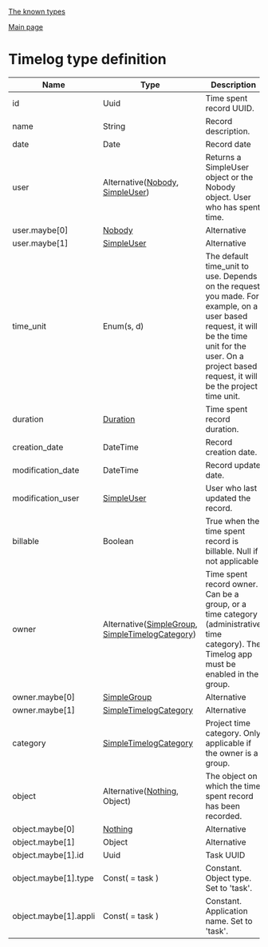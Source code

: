 
[The known types](./README.md)

[Main page](../README.md)

# Timelog type definition

Name    |   Type  |  Description
--------|---------|-------------
id | Uuid | Time spent record UUID.
name | String | Record description.
date | Date | Record date
user | Alternative([Nobody](../types/Nobody.md), [SimpleUser](../types/SimpleUser.md)) | Returns a SimpleUser object or the Nobody object. User who has spent time.
user.maybe[0] | [Nobody](../types/Nobody.md) | Alternative
user.maybe[1] | [SimpleUser](../types/SimpleUser.md) | Alternative
time_unit | Enum(s, d) | The default time_unit to use. Depends on the request you made. For example, on a user based request, it will be the time unit for the user. On a project based request, it will be the project time unit.
duration | [Duration](../types/Duration.md) | Time spent record duration.
creation_date | DateTime | Record  creation date.
modification_date | DateTime | Record update date.
modification_user | [SimpleUser](../types/SimpleUser.md) | User who last updated the record.
billable | Boolean | True when the time spent record is billable. Null if not applicable
owner | Alternative([SimpleGroup](../types/SimpleGroup.md), [SimpleTimelogCategory](../types/SimpleTimelogCategory.md)) | Time spent record owner. Can be a group, or a time category (administrative time category). The Timelog app must be enabled in the group.
owner.maybe[0] | [SimpleGroup](../types/SimpleGroup.md) | Alternative
owner.maybe[1] | [SimpleTimelogCategory](../types/SimpleTimelogCategory.md) | Alternative
category | [SimpleTimelogCategory](../types/SimpleTimelogCategory.md) | Project time category. Only applicable if the owner is a group.
object | Alternative([Nothing](../types/Nothing.md), Object) | The object on which the time spent record has been recorded.
object.maybe[0] | [Nothing](../types/Nothing.md) | Alternative
object.maybe[1] | Object | Alternative
object.maybe[1].id | Uuid | Task UUID
object.maybe[1].type | Const( = task ) | Constant. Object type. Set to 'task'.
object.maybe[1].appli | Const( = task ) | Constant. Application name. Set to 'task'.


